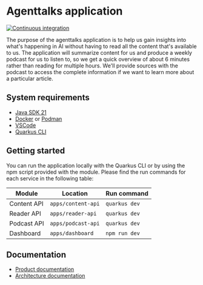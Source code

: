 # Agenttalks application

[![Continuous integration](https://github.com/wmeints/quarkus-newscast/actions/workflows/ci.yml/badge.svg)](https://github.com/wmeints/quarkus-newscast/actions/workflows/ci.yml)

The purpose of the agenttalks application is to help us gain insights into what's happening in
AI without having to read all the content that's available to us. The application will summarize
content for us and produce a weekly podcast for us to listen to, so we get a quick overview of
about 6 minutes rather than reading for multiple hours. We'll provide sources with
the podcast to access the complete information if we want to learn more
about a particular article.

## System requirements

- [Java SDK 21](https://bell-sw.com/pages/downloads/#jdk-21-lts)
- [Docker](https://www.docker.com/products/docker-desktop/) or [Podman](https://podman.io/)
- [VSCode](https://code.visualstudio.com)
- [Quarkus CLI](https://quarkus.io/guides/cli-tooling)

## Getting started

You can run the application locally with the Quarkus CLI or by using the npm script provided
with the module. Please find the run commands for each service in the following table:

| Module      | Location           | Run command   |
| ----------- | ------------------ | ------------- |
| Content API | `apps/content-api` | `quarkus dev` |
| Reader API  | `apps/reader-api`  | `quarkus dev` |
| Podcast API | `apps/podcast-api` | `quarkus dev` |
| Dashboard   | `apps/dashboard`   | `npm run dev` |

## Documentation

- [Product documentation](docs/product/README.md)
- [Architecture documentation](docs/architecture/README.md)

